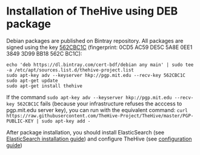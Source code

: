 # Installation of TheHive using DEB package

Debian packages are published on Bintray repository. All packages are signed using the key [562CBC1C](https://raw.githubusercontent.com/TheHive-Project/TheHive/master/PGP-PUBLIC-KEY)
(fingerprint: 0CD5 AC59 DE5C 5A8E 0EE1  3849 3D99 BB18 562C BC1C):

```
echo 'deb https://dl.bintray.com/cert-bdf/debian any main' | sudo tee -a /etc/apt/sources.list.d/thehive-project.list
sudo apt-key adv --keyserver hkp://pgp.mit.edu --recv-key 562CBC1C
sudo apt-get update
sudo apt-get install thehive
```

If the command `sudo apt-key adv --keyserver hkp://pgp.mit.edu --recv-key 562CBC1C` fails (because your infrastructure
refuses the acccess to pgp.mit.edu server key), you can run with the equivalent command: `curl https://raw.githubusercontent.com/TheHive-Project/TheHive/master/PGP-PUBLIC-KEY | sudo apt-key add -`

After package installation, you should install ElasticSearch
(see [ElasticSearch installation guide](elasticsearch-guide.md)) and configure TheHive
(see [configuration guide](../admin/configuration.md))
